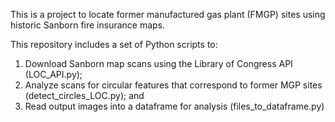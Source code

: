 This is a project to locate former manufactured gas plant (FMGP) sites using historic Sanborn fire insurance maps.

This repository includes a set of Python scripts to:

1. Download Sanborn map scans using the Library of Congress API (LOC_API.py);
2. Analyze scans for circular features that correspond to former MGP sites (detect_circles_LOC.py); and
3. Read output images into a dataframe for analysis (files_to_dataframe.py)
